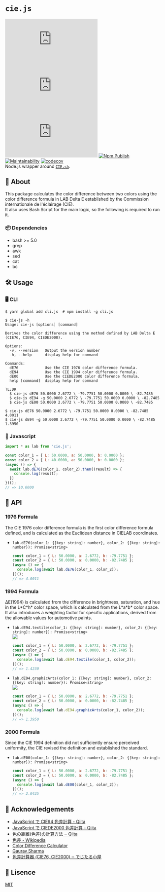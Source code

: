 # `cie.js`
![GitHub](https://img.shields.io/github/license/redpeacock78/cie.js) ![npm](https://img.shields.io/npm/v/cie.js) ![npm type definitions](https://img.shields.io/npm/types/cie.js) [![Npm Publish](https://github.com/redpeacock78/cie.js/actions/workflows/npm-publish.yml/badge.svg)](https://github.com/redpeacock78/cie.js/actions/workflows/npm-publish.yml) [![Maintainability](https://api.codeclimate.com/v1/badges/7a9e89fdf31fe3a5f41d/maintainability)](https://codeclimate.com/github/redpeacock78/cie.js/maintainability) [![codecov](https://codecov.io/gh/redpeacock78/cie.js/branch/master/graph/badge.svg?token=BP3CKGDO0V)](https://codecov.io/gh/redpeacock78/cie.js)  
Node.js wrapper around [`CIE.sh`](https://github.com/redpeacock78/CIE.sh).

## 📃 About
This package calculates the color difference between two colors using the color difference formula in LAB Delta E established by the Commission internationale de l'éclairage (CIE).  
It also uses Bash Script for the main logic, so the following is required to run it.
### 📦 Dependencies
  - bash >= 5.0
  - grep
  - awk
  - sed
  - cat
  - bc

## 🛠 Usage
### 🖥 CLI
```console
$ yarn global add cli.js  # npm install -g cli.js

$ cie-js -h
Usage: cie-js [options] [command]

Derives the color difference using the method defined by LAB Delta E (CIE76, CIE94, CIEDE2000).

Options:
  -v, --version   Output the version number
  -h, --help      display help for command

Commands:
  dE76            Use the CIE 1976 color difference formula.
  dE94            Use the CIE 1994 color difference formula.
  dE00            Use the CIEDE2000 color difference formula.
  help [command]  display help for command

TL;DR
  $ cie-js dE76 50.0000 2.6772 \ -79.7751 50.0000 0.0000 \ -82.7485
  $ cie-js dE94 -g 50.0000 2.6772 \ -79.7751 50.0000 0.0000 \ -82.7485
  $ cie-js dE00 50.0000 2.6772 \ -79.7751 50.0000 0.0000 \ -82.7485

$ cie-js dE76 50.0000 2.6772 \ -79.7751 50.0000 0.0000 \ -82.7485
4.0011
$ cie-js dE94 -g 50.0000 2.6772 \ -79.7751 50.0000 0.0000 \ -82.7485
1.3950
```
### 📄 Javascript
```javascript
import * as lab from 'cie.js';

const color_1 = { L: 50.0000, a: 50.0000, b: 0.0000 };
const color_2 = { L: 40.0000, a: 50.0000, b: 0.0000 };
(async () => {
  await lab.dE76(color_1, color_2).then((result) => {
    console.log(result);
  })
})();
// => 10.0000
```

## 🔗 API
### 1976 Formula
The CIE 1976 color difference formula is the first color difference formula defined, and is calculated as the Euclidean distance in CIELAB coordinates.
  - `lab.dE76(color_1: {[key: string]: number}, color_2: {[key: string]: number}): Promise<string>` 
    ```javascript
    const color_1 = { L: 50.0000, a: 2.6772, b: -79.7751 };
    const color_2 = { L: 50.0000, a: 0.0000, b: -82.7485 };
    (async () => {
      console.log(await lab.dE76(color_1, color_2));
    })();
    // => 4.0011
    ```
### 1994 Formula
ΔE(1994) is calculated from the difference in brightness, saturation, and hue in the L\*C\*h\* color space, which is calculated from the L\*a\*b\* color space. It also introduces a weighting factor for specific applications, derived from the allowable values for automotive paints.
  - `lab.dE94.textile(color_1: {[key: string]: number}, color_2: {[key: string]: number}): Promise<string>`  
    ![](https://render.githubusercontent.com/render/math?math=Weighting\%20Factor\%20(k_L=1,%20K_1=0.045,%20K_2=0.015))
    ```javascript
    const color_1 = { L: 50.0000, a: 2.6772, b: -79.7751 };
    const color_2 = { L: 50.0000, a: 0.0000, b: -82.7485 };
    (async () => {
      console.log(await lab.dE94.textile(color_1, color_2));
    })();
    // => 1.4230
    ```
  - `lab.dE94.graphicArts(color_1: {[key: string]: number}, color_2: {[key: string]: number}): Promise<string>`  
    ![](https://render.githubusercontent.com/render/math?math=Weighting\%20Factor\%20(k_L=2,%20K_1=0.048,%20K_2=0.014))
    ```javascript
    const color_1 = { L: 50.0000, a: 2.6772, b: -79.7751 };
    const color_2 = { L: 50.0000, a: 0.0000, b: -82.7485 };
    (async () => {
      console.log(await lab.dE94.graphicArts(color_1, color_2));
    })();
    // => 1.3950
    ```
### 2000 Formula
Since the CIE 1994 definition did not sufficiently ensure perceived uniformity, the CIE revised the definition and established the standard.
  - `lab.dE00(color_1: {[key: string]: number}, color_2: {[key: string]: number}): Promise<string>`
    ```javascript
    const color_1 = { L: 50.0000, a: 2.6772, b: -79.7751 };
    const color_2 = { L: 50.0000, a: 0.0000, b: -82.7485 };
    (async () => {
      console.log(await lab.dE00(color_1, color_2));
    })();
    // => 2.0425
    ```
## 🎉 Acknowledgements
  - [JavaScript で CIE94 色差計算 - Qiita](https://qiita.com/hachisukansw/items/3488df50b7082d4fcffb)
  - [JavaScript で CIEDE2000 色差計算 - Qiita](https://qiita.com/hachisukansw/items/860f061a2ab7a4f2d06f)
  - [色の距離(色差)の計算方法 ‒ Qiita](https://qiita.com/shinido/items/2904fa1e9a6c78650b93)
  - [色差 - Wikipedia](https://ja.wikipedia.org/wiki/%E8%89%B2%E5%B7%AE)
  - [Color Difference Calculator](http://www.brucelindbloom.com/index.html?ColorDifferenceCalc.html)
  - [Gaurav Sharma](http://www2.ece.rochester.edu/~gsharma/ciede2000/)
  - [色差計算器 (CIE76, CIE2000) ‒ でじたる小屋](https://plkl.sakura.ne.jp/?page_id=397)

## 🥝 Lisence
[MIT](https://github.com/redpeacock78/cie.js/blob/master/LICENSE)
